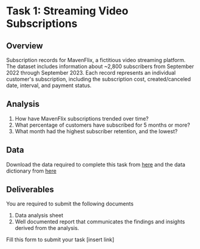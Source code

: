 # Task 1: Streaming Video Subscriptions

## Overview

Subscription records for MavenFlix, a fictitious video streaming platform. The dataset includes information about ~2,800 subscribers from September 2022 through September 2023. Each record represents an individual customer's subscription, including the subscription cost, created/canceled date, interval, and payment status.

## Analysis

1. How have MavenFlix subscriptions trended over time?
2. What percentage of customers have subscribed for 5 months or more?
3. What month had the highest subscriber retention, and the lowest?
  

## Data

Download the data required to complete this task from [here](https://drive.google.com/file/d/1mhZVii0JR7WsYYaQatK3zHJD8vRAP9A9/view?usp=drive_link) and the data dictionary from [here](https://drive.google.com/file/d/1wkbPkQjeIpB-neUA6Lc0EWOknVrF7ecz/view?usp=drive_link)


## Deliverables

You are required to submit the following documents

1. Data analysis sheet
2. Well documented report that communicates the findings and insights derived from the analysis.

Fill this form to submit your task [insert link]

<!-- ## Grading

Grading criteria so that students know what is expected of them.  A rubric
is ideal and will make grading the assignment go more quickly. 

This is an example rubric for a into programming course.

| Criteria                            | Proficient                                        | Competent                                          | Developing                                       |
|-------------------------------------|---------------------------------------------------|----------------------------------------------------|--------------------------------------------------|
| **Coding Style (20%)**              |                                                   |                                                    |                                                  |
| 1. Indentation and Formatting       | Code is consistently well-indented and follows PEP 8 formatting guidelines. | Code is mostly well-indented and follows PEP 8 guidelines with minor deviations. | Code lacks consistent indentation and does not follow PEP 8 guidelines. |
| 2. Naming Conventions               | Meaningful and consistent variable/function/class names following PEP 8 conventions. | Mostly meaningful names, with occasional inconsistencies. | Variable/function/class names are unclear or inconsistent. |
| 3. Comments and Documentation       | Comprehensive comments and clear documentation for major functions and complex logic. | Adequate comments explaining major sections of code. | Lack of comments or insufficient documentation. |
| 4. Appropriate Use of Language Constructs | Demonstrates advanced understanding and appropriate use of Python language constructs (e.g., list comprehensions, generators). | Generally applies language constructs correctly, with occasional lapses. | Misuses or misunderstands key language constructs. |
| **Persistence (50%)**               |                                                   |                                                    |                                                  |
| 5. Completeness                     | Evidence that all components of the assignment were attempted.  All functionality present. | Evidence that most elements of the assignment were attempted. Most functionality present. | Little evidence of completion of work.  Incomplete or major functionality missing.        |
| 6. Timeliness                       | Assignment started early (based on GitHub data).  GitHub commits show steady progress. Submitted on time. | Assignment is submitted late but GitHub data demonstrates an early or reasonable start date, with significant iteration on arrival to solution (i.e., multiple commits showing progress) | Submitted late. GitHub repository data shows late start and minimal iteration. |
| 7. Use of Resources                 | Assignment is fully complete and provides all functionality. If assignment is not fully complete, student attended office hours (or additional help sessions) and/or asked high quality and timely questions on Discord. | Assignment is not fully complete and there is minor evidence of effort to get assistance on assignment (e.g., office hours attendance or Discord discussions). | Assignment is incomplete and no evidence of seeking assistance. |
| **Correctness (30%)**               |                                                   |                                                    |                                                  |
| 8. Test Cases                       | Percentage of automated test cases that pass. |||

> **Evidence of Persistence:**
>
> In the event that you are unable to get your program fully functional, you
> will receive partial credit based on your evidence showing the amount of
> effort that went into learning the underlying concepts to complete the
> assignment or that you persistently sought appropriate assistance. Examples of
> persistence may include, but is not limited to, the following: Git commit
> history showing evolution of your program, attendance to office hours
> (Instructor or TA), asking thoughtful questions in the appropriate Discord
> forums, formation of study groups, completion of additional practice
> exercises, reading of third-party resources, etc.  
>
> To receive partial credit, you **must** create a file called `PERSISTENCE.md`
> in your GitHub repo alongside the `README.md` file, and include your evidence
> of persistence, for example, links to your Discord questions, narrative
> explaining dates and times of office hour sessions that you attended and what
> you learned, links to resources that you referenced, links to ChatGPT
> conversations that you initiated (focusing on concepts not just getting
> answers), etc. The better you can demonstrate your work on learning, the
> easier it will be to provide partial credit, so be thorough. Make sure that
> file is properly committed to your repo, and included in your Gradescope
> submission.

## Submitting Your Work

Your work must be submitted Anchor for degree credit and to Gradescope for
grading.

**For coding tasks involving Github Classroom:**

1. Ensure that you `commit` and `push` your local code changes to your remote
   repository.  (Note: In general, you should commit and push frequently, so
   that you have a backup of your work, so that there is evidence that you did
   your own work, and so that you can return to a previous state easily.)
2. Upload your submission to [Gradescope](https://www.gradescope.com) via the
   appropriate submission link by selecting the correct GitHub repository from
   the drop-down list.
3. Export a zip archive of your GitHub repository by visiting your repo on
   [GitHub](https://www.github.com), clicking on the green `Code` button, and
   selecting "Download Zip".
4. Upload the zip file of your repository to Anchor using the form below.

**For cases where you answer questions on Gradescope:**

1. Complete the work in [Gradescope](https://www.gradescope.com) by navigating
   tot he appropriate link.
2. Export it as a pdf using th Google Chrome plugin:
   [https://gofullpage.com/](https://gofullpage.com/).  This plugin will do
   multiple screen captures while scrolling through your document, and then
   stitch them into a pdf that you can download.
3. Upload the generated pdf to Anchor using the form below.

**For any work completed outside of GitHub or Gradescope:**

1. Take either screen captures of your work or export a pdf showing your
   complete work.
2. Submit the materials to [Gradescope](https://www.gradescope.com) via the
   appropriate submission link for the course.
3. Upload the screen captures or pdf files to Anchor using the form below.

> **Note:** Anchor submissions can occur at any time during the term, but it is
> **critical** that you upload all of your work to Anchor before the last day of
> the term.  Gradescope submissions must be submitted before the deadline (or
> the late deadline, if applicable). -->
